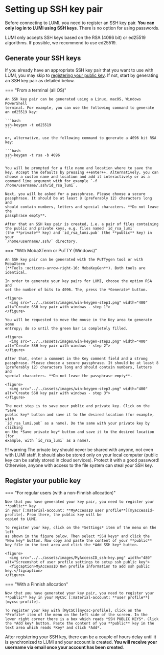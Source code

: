 [terms-of-use]: https://www.lumi-supercomputer.eu/lumi-general-terms-of-use_1-0/
[support-account]: https://lumi-supercomputer.eu/user-support/need-help/account/
[myaccessid-profile]: https://mms.myaccessid.org/profile/
[mycsc-profile]: https://my.csc.fi/
[puttygen]: https://www.puttygen.com/#How_to_use_PuTTYgen
[support]: https://lumi-supercomputer.eu/user-support/need-help/
[registration]: ../accounts/registration.md
[connecting]: ../connecting/connecting_.md
[website-getstarted]: https://lumi-supercomputer.eu/get-started/
[jump-register-keys]: #register-your-public-key
[eidas-eduid]: https://puhuri.neic.no/user_guides/myaccessid_registration/

# Setting up SSH key pair

Before connecting to LUMI, you need to register an SSH key pair. **You can only
log in to LUMI using SSH keys**. There is no option for using passwords. 

LUMI only accepts SSH keys based on the RSA (4096 bit) or ed25519 algorithms.
If possible, we recommend to use ed25519.

## Generate your SSH keys

If you already have an appropriate SSH key pair that you want to use with LUMI,
you may skip to [registering your public key][jump-register-keys]. If not,
start by generating an SSH key pair as detailed below.

=== "From a terminal (all OS)"

    An SSH key pair can be generated using a Linux, macOS, Windows PowerShell
    terminal. For example, you can use the following command to generate
    an ed25519 key:

    ```bash
    ssh-keygen -t ed25519
    ```

    or, alternative, use the following command to generate a 4096 bit RSA key:

    ```bash
    ssh-keygen -t rsa -b 4096
    ```

    You will be prompted for a file name and location where to save the
    key. Accept the defaults by pressing ++enter++. Alternatively, you can 
    choose a custom name and location and add it interactively or as a
    command line argument with for example `-f /home/username/.ssh/id_rsa_lumi`.

    Next, you will be asked for a passphrase. Please choose a secure
    passphrase. It should be at least 8 (preferably 12) characters long and
    should contain numbers, letters and special characters. **Do not leave the
    passphrase empty**.

    After that an SSH key pair is created, i.e. a pair of files containing
    the public and private keys, e.g. files named `id_rsa_lumi`
    (the **private** key) and `id_rsa_lumi.pub` (the **public** key) in your
    `/home/username/.ssh/` directory.

=== "With MobaXTerm or PuTTY (Windows)"

    An SSH key pair can be generated with the PuTTygen tool or with MobaXterm 
    (**Tools :octicons-arrow-right-16: MobaKeyGen**). Both tools are identical.
    
    In order to generate your key pairs for LUMI, choose the option RSA and
    set the number of bits to 4096. The, press the *Generate* button.

    <figure>
      <img src="../../assets/images/win-keygen-step1.png" width="400" alt="Create SSH key pair with windows - step 1">
    </figure>

    You will be requested to move the mouse in the Key area to generate some 
    entropy; do so until the green bar is completely filled.

    <figure>
      <img src="../../assets/images/win-keygen-step2.png" width="400" alt="Create SSH key pair with windows - step 2">
    </figure>

    After that, enter a comment in the Key comment field and a strong
    passphrase. Please choose a secure passphrase. It should be at least 8
    (preferably 12) characters long and should contain numbers, letters and
    special characters. **Do not leave the passphrase empty**.

    <figure>
      <img src="../../assets/images/win-keygen-step3.png" width="400" alt="Create SSH key pair with windows - step 3">
    </figure>

    The next step is to save your public and private key. Click on the *Save 
    public key* button and save it to the desired location (for example, with 
    `id_rsa_lumi.pub` as a name). Do the same with your private key by clicking
    on the *Save private key* button and save it to the desired location (for 
    example, with `id_rsa_lumi` as a name).

!!! warning
    The private key should never be shared with anyone, not even
    with LUMI staff. It should also be stored only on your local computer
    (public key can be safely stored in cloud services). Protect it with a good
    password! Otherwise, anyone with access to the file system can steal your
    SSH key.

## Register your public key

=== "For regular users (with a non-Finnish allocation)"

    Now that you have generated your key pair, you need to register your **public** key
    in your [:material-account: **MyAccessID user profile**][myaccessid-profile]. From there, the public key will be 
    copied to LUMI.

    To register your key, click on the *Settings* item of the menu on the left
    as shown in the figure below. Then select *SSH keys* and click the *New key* button. Now copy and paste the content of your **public** key file in the text area and click the *Add SSH key* button.

    <figure>
      <img src="../../assets/images/MyAccessID_ssh-key.png" width="480" alt="Screenshot of user profile settings to setup ssh public key">
      <figcaption>MyAccessID Own profile information to add ssh public key.</figcaption>
    </figure>

=== "With a Finnish allocation"

    Now that you have generated your key pair, you need to register your
    **public** key in your MyCSC [:material-account: **user profile**][mycsc-profile].

    To register your key with [MyCSC][mycsc-profile], click on the *Profile* item of the menu on the left side of the screen. In the lower right corner there is a box which reads *SSH PUBLIC KEYS*. Click the *Add key* button. Paste the content of you **public** key in the text area which reads *Key* and click *Add*. 

After registering your SSH key, there can be a couple of hours delay until it
is synchronized to LUMI and your account is created. **You will receive your
username via email once your account has been created**.
